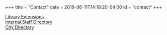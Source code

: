 +++
title = "Contact"
date = 2019-06-11T14:18:20-04:00
id = "contact"
+++

<a href="https://intranet.leblibrary.com/communication/extensions/">Library Extensions</a> <br/>
<a href="https://docs.google.com/spreadsheets/d/1Q1kC27vcRjcOPzp7boGpI5JIO-UdivEiB5V899qzPpk/edit#gid=0">Internal Staff Directory</a></br>
<a href="https://lebanonnh.gov/Directory.aspx">City Directory</a>
